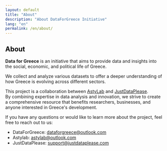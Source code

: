```yaml
---
layout: default
title: "About"
description: "About DataForGreece Initiative"
lang: "en"
permalink: /en/about/
---
```

<section class="bg-half-100 d-table w-100">

<div class="container">
    <div class="row">
        <div class="col-md-8">
            <h2 style="color:black">About</h2>
            <p class="mt-4">
                <strong>Data for Greece</strong> is an initiative that aims to provide data and insights into the social, economic, and political life of Greece.
            </p>
            <p class="mt-4">
                We collect and analyze various datasets to offer a deeper understanding of how Greece is evolving across different sectors.
            </p>
            <p class="mt-3">
                This project is a collaboration between <a href="https://astylab.gr" target="_blank">AstyLab</a> and <a href="https://justdataplease.com" target="_blank">JustDataPlease</a>.<br>
                By combining expertise in data analysis and innovation, we strive to create a comprehensive resource that benefits researchers, businesses, and anyone interested in Greece's development.
            </p>
            <p class="mt-3">
                If you have any questions or would like to learn more about the project, feel free to reach out to us:
            </p>
            <ul>
                <li>DataForGreece: <a href="mailto:dataforgreece@outlook.com">dataforgreece@outlook.com</a></li>
                <li>Astylab: <a href="mailto:astylab@outlook.com">astylab@outlook.com</a></li>
                <li>JustDataPlease: <a href="mailto:support@justdataplease.com">support@justdataplease.com</a></li>
            </ul>
        </div>
    </div>
</div>
</section>
